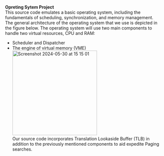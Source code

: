 **Opreting Sytem Project** <br /> 
This source code emulates a basic operating system, including the fundamentals of scheduling, synchronization, and memory management. The general architecture of the operating system that we use is depicted in the figure below. The operating system will use two main components to handle two virtual resources, CPU and RAM:
- Scheduler and Dispatcher
- The engine of virtual memory (VME) <br /> 
<img width="275" alt="Screenshot 2024-05-30 at 15 15 01" src="https://github.com/nhattribk22/Operating-System/assets/115467395/95bcf181-fdb6-4fd1-b207-48a066f9020a"> <br /> 
Our source code incorporates Translation Lookaside Buffer (TLB) in addition to the previously mentioned components to aid expedite Paging searches.
